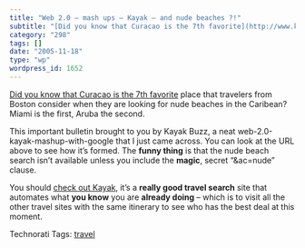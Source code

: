 ```yaml
---
title: "Web 2.0 — mash ups — Kayak — and nude beaches ?!"
subtitle: "[Did you know that Curacao is the 7th favorite](http://www.kayak.com/h/buzz/flights?code=BOS&rc=c&ac..."
category: "298"
tags: []
date: "2005-11-18"
type: "wp"
wordpress_id: 1652
---
```

[Did you know that Curacao is the 7th favorite](http://www.kayak.com/h/buzz/flights?code=BOS&rc=c&ac=nude) place that travelers from Boston consider when they are looking for nude beaches in the Caribean? Miami is the first, Aruba the second.

This important bulletin brought to you by Kayak Buzz, a neat web-2.0-kayak-mashup-with-google that I just came across. You can look at the URL above to see how it’s formed. The **funny thing** is that the nude beach search isn’t available unless you include the **magic**, secret “&ac=nude” clause.

You should [check out Kayak](http://www.kayak.com/), it’s a **really good travel search** site that automates what **you know** you are **already doing** – which is to visit all the other travel sites with the same itinerary to see who has the best deal at this moment.

Technorati Tags: [travel](http://www.technorati.com/tag/travel)